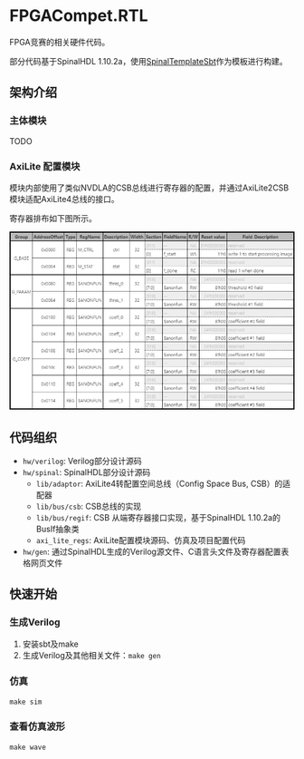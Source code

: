 # FPGACompet.RTL

FPGA竞赛的相关硬件代码。

部分代码基于SpinalHDL 1.10.2a，使用[SpinalTemplateSbt](https://github.com/SpinalHDL/SpinalTemplateSbt)作为模板进行构建。

## 架构介绍

### 主体模块

TODO

### AxiLite 配置模块

模块内部使用了类似NVDLA的CSB总线进行寄存器的配置，并通过AxiLite2CSB模块适配AxiLite4总线的接口。

寄存器排布如下图所示。

![register interface](doc/regif.png)


## 代码组织

- `hw/verilog`: Verilog部分设计源码
- `hw/spinal`: SpinalHDL部分设计源码
    - `lib/adaptor`: AxiLite4转配置空间总线（Config Space Bus, CSB）的适配器
    - `lib/bus/csb`: CSB总线的实现
    - `lib/bus/regif`: CSB 从端寄存器接口实现，基于SpinalHDL 1.10.2a的BusIf抽象类
    - `axi_lite_regs`: AxiLite配置模块源码、仿真及项目配置代码
- `hw/gen`: 通过SpinalHDL生成的Verilog源文件、C语言头文件及寄存器配置表格网页文件

## 快速开始

### 生成Verilog

1. 安装sbt及make
2. 生成Verilog及其他相关文件：`make gen`

### 仿真

`make sim`

### 查看仿真波形

`make wave`

